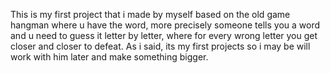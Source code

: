 This is my first project that i made by myself based on the old game hangman where u have the word, more precisely someone tells you a word and u need to guess it letter by letter, where for every wrong letter you get closer and closer to defeat. As i said, its my first projects so i may be will work with him later and make something bigger.